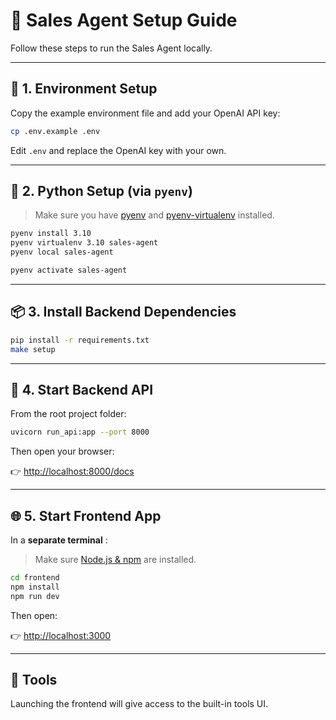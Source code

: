 # 🧠 Sales Agent Setup Guide

Follow these steps to run the Sales Agent locally.

---

## 🔑 1. Environment Setup

Copy the example environment file and add your OpenAI API key:

```bash
cp .env.example .env
```

Edit `.env` and replace the OpenAI key with your own.

---

## 🐍 2. Python Setup (via `pyenv`)

> Make sure you have [pyenv](https://github.com/pyenv/pyenv) and [pyenv-virtualenv](https://github.com/pyenv/pyenv-virtualenv) installed.

```bash
pyenv install 3.10
pyenv virtualenv 3.10 sales-agent
pyenv local sales-agent

pyenv activate sales-agent

```

---

## 📦 3. Install Backend Dependencies

```bash
pip install -r requirements.txt
make setup
```

---

## 🚀 4. Start Backend API

From the root project folder:

```bash
uvicorn run_api:app --port 8000
```

Then open your browser:

👉 [http://localhost:8000/docs](http://localhost:8000/docs)

---

## 🌐 5. Start Frontend App

In a  **separate terminal** :

> Make sure [Node.js &amp; npm](https://nodejs.org/) are installed.

```bash
cd frontend
npm install
npm run dev
```

Then open:

👉 [http://localhost:3000](http://localhost:3000/)

---

## 🧪 Tools

Launching the frontend will give access to the built-in tools UI.
